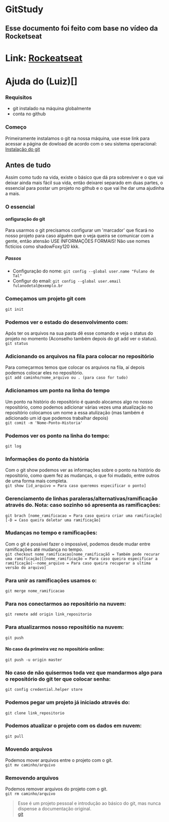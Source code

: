 # GitStudy

## Esse documento foi feito com base no vídeo da Rocketseat
# Link: [Rockeatseat](https://www.youtube.com/watch?v=2alg7MQ6_sI&t=939s)
# Ajuda do (Luiz)[]

### Requisitos
- git instalado na máquina globalmente
- conta no github

### Começo
Primeiramente instalamos o git na nossa máquina, use esse link para acessar a página de dowload de acordo com o seu sistema operacional: [Instalação do git](https://git-scm.com/book/pt-br/v2/Come%C3%A7ando-Instalando-o-Git)

## Antes de tudo
Assim como tudo na vida, existe o básico que dá pra sobreviver e o que vai deixar ainda mais fácil sua vida, então deixarei separado em duas partes, o essencial para postar um projeto no github e o que vai lhe dar uma ajudinha a mais.

### O essencial

#### onfiguração do git
Para usarmos o git precisamos configurar um 'marcador' que ficará no nosso projeto para caso alguém que o veja queira se comunicar com a gente, então atensão USE INFORMAÇÕES FORMAIS! Não use nomes fictícios como shadowFoxy120 kkk.

##### Passos
- Configuração do nome: `git config --global user.name "Fulano de Tal"`
- Configur do email: `git config --global user.email fulanodetal@exemplo.br`

### Começamos um projeto git com
`` git init ``

### Podemos ver o estado do desenvolvimento com:
Após ter os arquivos na sua pasta dê esse comando e veja o status do projeto no momento (Aconselho também depois do git add ver o status).  
``git status``

### Adicionando os arquivos na fila para colocar no repositório
Para começarmos temos que colocar os arquivos na fila, aí depois podemos colocar eles no reposítório.  
``git add caminho/nome_arquivo ou . (para caso for tudo)``

### Adicionamos um ponto na linha do tempo
Um ponto na histório do repositório é quando alocamos algo no nosso repositório, como podemos adicionar várias vezes uma atualização no repositório colocamos um nome a essa atulização (mas também é adicionado um id que podemos trabalhar depois)  
``git comit -m 'Nome-Ponto-Historia'``

### Podemos ver os ponto na linha do tempo:
``git log``

### Informações do ponto da história
Com o git show podemos ver as informações sobre o ponto na histório do repositório, como quem fez as mudanças, o que foi mudado, entre outros de uma forma mais completa.  
``git show [id_arquivo = Para caso queremos especificar o ponto]``

### Gerenciamento de linhas paraleras/alternativas/ramificação através do. Nota: caso sozinho só apresenta as ramificações:
``git brach [nome_ramificacao = Para caso queira criar uma ramificação][-D = Caso queira deletar uma ramificação]``

### Mudanças no tempo e ramificações:
Com o git é possível fazer o impossível, podemos desde mudar entre ramificações até mudança no tempo.  
``git checkout nome_ramificacao[nome_ramificaçãõ = Também pode recurar uma ramificação][[nome_ramificação = Para caso queira especificar a ramificação]--nome_arquivo = Para caso queira recuperar a ultima versão do arquivo]``

### Para unir as ramificações usamos o:
``git merge nome_ramificacao``

### Para nos conectarmos ao repositório na nuvem:
``git remote add origin link_repositorio``

### Para atualizarmos nosso repositótio na nuvem:
``git push``
#### No caso da primeira vez no repositório online:
``git push -u origin master``

### No caso de não quisermos toda vez que mandarmos algo para o repositório do git ter que colocar senha:
``git config credential.helper store``

### Podemos pegar um projeto já iniciado através do:
``git clone link_repositorio``

### Podemos atualizar o projeto com os dados em nuvem:
``git pull``

### Movendo arquivos
Podemos mover arquivos entre o projeto com o git.  
`git mv caminho/arquivo`

### Removendo arquivos
Podemos remover arquivos do projeto com o git.  
`git rm caminho/arquivo`

> Esse é um projeto pessoal e introdução ao básico do git, mas nunca dispense a documentação original.  
> [git](https://git-scm.com/doc)
